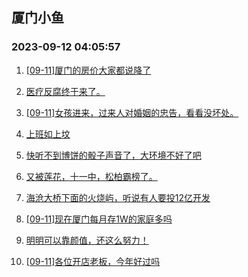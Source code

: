 ## 厦门小鱼 
### 2023-09-12 04:05:57

1. [[09-11]厦门的房价大家都说降了](http://bbs.xmfish.com/read-htm-tid-18069904.html)

2. [医疗反腐终于来了。](http://bbs.xmfish.com/read-htm-tid-18070077.html)

3. [[09-11]女孩进来，过来人对婚姻的忠告，看看没坏处。](http://bbs.xmfish.com/read-htm-tid-18070033.html)

4. [上班如上坟](http://bbs.xmfish.com/read-htm-tid-18069962.html)

5. [快听不到博饼的骰子声音了，大环境不好了吧](http://bbs.xmfish.com/read-htm-tid-18070244.html)

6. [又被莲花，十一中，松柏霸榜了。](http://bbs.xmfish.com/read-htm-tid-18070097.html)

7. [海沧大桥下面的火烧屿，听说有人要投12亿开发](http://bbs.xmfish.com/read-htm-tid-18070079.html)

8. [[09-11]现在厦门每月存1W的家庭多吗](http://bbs.xmfish.com/read-htm-tid-18069999.html)

9. [明明可以靠颜值，还这么努力！](http://bbs.xmfish.com/read-htm-tid-18070219.html)

10. [[09-11]各位开店老板，今年好过吗](http://bbs.xmfish.com/read-htm-tid-18070106.html)

